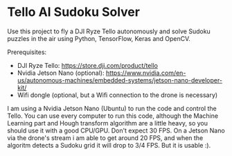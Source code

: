 # Tello AI Sudoku Solver
Use this project to fly a DJI Ryze Tello autonomously and solve Sudoku puzzles in the air using Python, TensorFlow, Keras and OpenCV.

Prerequisites:
- DJI Ryze Tello: https://store.dji.com/product/tello
- Nvidia Jetson Nano (optional): https://www.nvidia.com/en-us/autonomous-machines/embedded-systems/jetson-nano-developer-kit/
- Wifi dongle (optional, but a Wifi connection to the drone is necessary)

I am using a Nvidia Jetson Nano (Ubuntu) to run the code and control the Tello. You can use every computer to run this code, although the Machine Learning part and Hough transform algorithm are a little heavy, so you should use it with a good CPU/GPU. Don't expect 30 FPS. On a Jetson Nano via the drone's stream i am able to get around 20 FPS, and when the algoritm detects a Sudoku grid it will drop to 3/4 FPS. But it is usable :).
